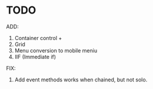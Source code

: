 # TODO

ADD:

1. Container control +
2. Grid
3. Menu conversion to mobile meniu
4. IIF (Immediate if)

FIX:

1. Add event methods works when chained, but not solo.
